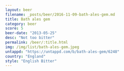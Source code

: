 ```yaml
---
layout: beer
filename: _posts/beer/2016-11-09-bath-ales-gem.md
title: Bath ales gem
category: beer
score: 5
beer-date: "2013-05-25"
desc: "Not too bitter"
permalink: /beer/:title.html
img: /img/list/bath-ales-gem.jpeg
untappd: "https://untappd.com/b/bath-ales-gem/6248"
country: "England"
style: "English Bitter"
---
```

